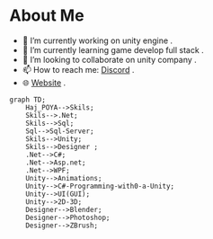 # About Me


- 🔭 I’m currently working on unity engine .
- 🌱 I’m currently learning game develop full stack .
- 👯 I’m looking to collaborate on unity company .
- 📫 How to reach me: [Discord](https://discordapp.com/users/1143937435676442634/) .
- 🌐 [Website](https://poyakarami.ir/) .


```mermaid
graph TD;
    Haj_POYA-->Skils;
    Skils-->.Net;
    Skils-->Sql;
    Sql-->Sql-Server;
    Skils-->Unity;
    Skils-->Designer ;
    .Net-->C#;
    .Net-->Asp.net;
    .Net-->WPF;
    Unity-->Animations;
    Unity-->C#-Programming-with0-a-Unity;
    Unity-->UI(GUI);
    Unity-->2D-3D;
    Designer-->Blender;
    Designer-->Photoshop;
    Designer-->ZBrush;




```
